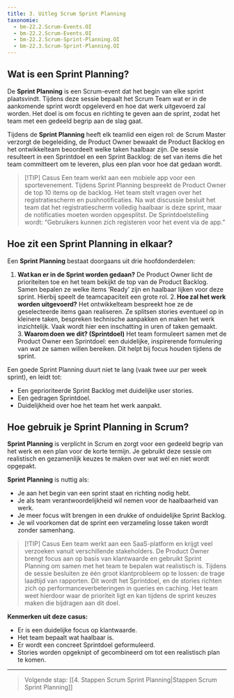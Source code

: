 ```yaml
---
title: 3. Uitleg Scrum Sprint Planning
taxonomie:
  - bm-22.2.Scrum-Events.OI
  - bm-22.2.Scrum-Events.OI
  - bm-22.2.Scrum-Sprint-Planning.OI
  - bm-22.3.Scrum-Sprint-Planning.OI
---
```


## Wat is een Sprint Planning?
De **Sprint Planning** is een Scrum-event dat het begin van elke sprint plaatsvindt. Tijdens deze sessie bepaalt het Scrum Team wat er in de aankomende sprint wordt opgeleverd en hoe dat werk uitgevoerd zal worden. Het doel is om focus en richting te geven aan de sprint, zodat het team met een gedeeld begrip aan de slag gaat.

Tijdens de **Sprint Planning** heeft elk teamlid een eigen rol: de Scrum Master verzorgt de begeleiding, de Product Owner bewaakt de Product Backlog en het ontwikkelteam beoordeelt welke taken haalbaar zijn. De sessie resulteert in een Sprintdoel en een Sprint Backlog: de set van items die het team committeert om te leveren, plus een plan voor hoe dat gedaan wordt.

> [!TIP] Casus
> Een team werkt aan een mobiele app voor een sportevenement. Tijdens Sprint Planning bespreekt de Product Owner de top 10 items op de backlog. Het team stelt vragen over het registratiescherm en pushnotificaties. Na wat discussie besluit het team dat het registratiescherm volledig haalbaar is deze sprint, maar de notificaties moeten worden opgesplitst. De Sprintdoelstelling wordt: “Gebruikers kunnen zich registeren voor het event via de app.”

## Hoe zit een Sprint Planning in elkaar?
Een **Sprint Planning** bestaat doorgaans uit drie hoofdonderdelen:
1. **Wat kan er in de Sprint worden gedaan?**
De Product Owner licht de prioriteiten toe en het team bekijkt de top van de Product Backlog. Samen bepalen ze welke items ‘Ready’ zijn en haalbaar lijken voor deze sprint. Hierbij speelt de teamcapaciteit een grote rol.
2. **Hoe zal het werk worden uitgevoerd?**
Het ontwikkelteam bespreekt hoe ze de geselecteerde items gaan realiseren. Ze splitsen stories eventueel op in kleinere taken, bespreken technische aanpakken en maken het werk inzichtelijk. Vaak wordt hier een inschatting in uren of taken gemaakt.
3. **Waarom doen we dit? (Sprintdoel)**
Het team formuleert samen met de Product Owner een Sprintdoel: een duidelijke, inspirerende formulering van wat ze samen willen bereiken. Dit helpt bij focus houden tijdens de sprint.

Een goede Sprint Planning duurt niet te lang (vaak twee uur per week sprint), en leidt tot:
- Een geprioriteerde Sprint Backlog met duidelijke user stories.
- Een gedragen Sprintdoel.
- Duidelijkheid over hoe het team het werk aanpakt.

## Hoe gebruik je Sprint Planning in Scrum?
**Sprint Planning** is verplicht in Scrum en zorgt voor een gedeeld begrip van het werk en een plan voor de korte termijn. Je gebruikt deze sessie om realistisch en gezamenlijk keuzes te maken over wat wél en níet wordt opgepakt.

**Sprint Planning** is nuttig als:
- Je aan het begin van een sprint staat en richting nodig hebt.
- Je als team verantwoordelijkheid wil nemen voor de haalbaarheid van werk.
- Je meer focus wilt brengen in een drukke of onduidelijke Sprint Backlog.
- Je wil voorkomen dat de sprint een verzameling losse taken wordt zonder samenhang.

> [!TIP] Casus
> Een team werkt aan een SaaS-platform en krijgt veel verzoeken vanuit verschillende stakeholders. De Product Owner brengt focus aan op basis van klantwaarde en gebruikt Sprint Planning om samen met het team te bepalen wat realistisch is.
> Tijdens de sessie besluiten ze één groot klantprobleem op te lossen: de trage laadtijd van rapporten. Dit wordt het Sprintdoel, en de stories richten zich op performanceverbeteringen in queries en caching.
> Het team weet hierdoor waar de prioriteit ligt en kan tijdens de sprint keuzes maken die bijdragen aan dit doel.

**Kenmerken uit deze casus:**
- Er is een duidelijke focus op klantwaarde.
- Het team bepaalt wat haalbaar is.
- Er wordt een concreet Sprintdoel geformuleerd.
- Stories worden opgeknipt of gecombineerd om tot een realistisch plan te komen.

---

> Volgende stap: [[4. Stappen Scrum Sprint Planning|Stappen Scrum Sprint Planning]]
